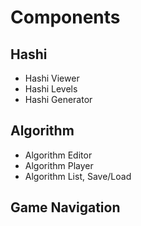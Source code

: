 # Components

## Hashi

- Hashi Viewer
- Hashi Levels
- Hashi Generator

## Algorithm

- Algorithm Editor
- Algorithm Player
- Algorithm List, Save/Load

## Game Navigation
